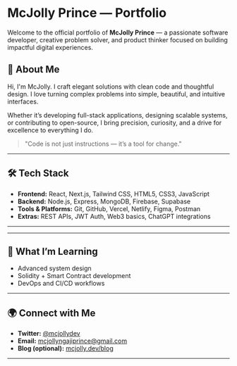 # McJolly Prince — Portfolio

Welcome to the official portfolio of **McJolly Prince** — a passionate software developer, creative problem solver, and product thinker focused on building impactful digital experiences.

## 🔹 About Me

Hi, I'm McJolly. I craft elegant solutions with clean code and thoughtful design. I love turning complex problems into simple, beautiful, and intuitive interfaces.

Whether it’s developing full-stack applications, designing scalable systems, or contributing to open-source, I bring precision, curiosity, and a drive for excellence to everything I do.

> "Code is not just instructions — it’s a tool for change."

---

## 🛠️ Tech Stack

- **Frontend:** React, Next.js, Tailwind CSS, HTML5, CSS3, JavaScript
- **Backend:** Node.js, Express, MongoDB, Firebase, Supabase
- **Tools & Platforms:** Git, GitHub, Vercel, Netlify, Figma, Postman
- **Extras:** REST APIs, JWT Auth, Web3 basics, ChatGPT integrations

---

---

## 🧠 What I’m Learning

- Advanced system design
- Solidity + Smart Contract development
- DevOps and CI/CD workflows

---

## 🌍 Connect with Me

- **Twitter:** [@mcjollydev](https://twitter.com/mcjolly_prince)
- **Email:** mcjollyngajiprince@gmail.com
- **Blog (optional):** [mcjolly.dev/blog]([https://mcjolly.dev/blog](https://medium.com/@mcjollyngajiprince/))

---



